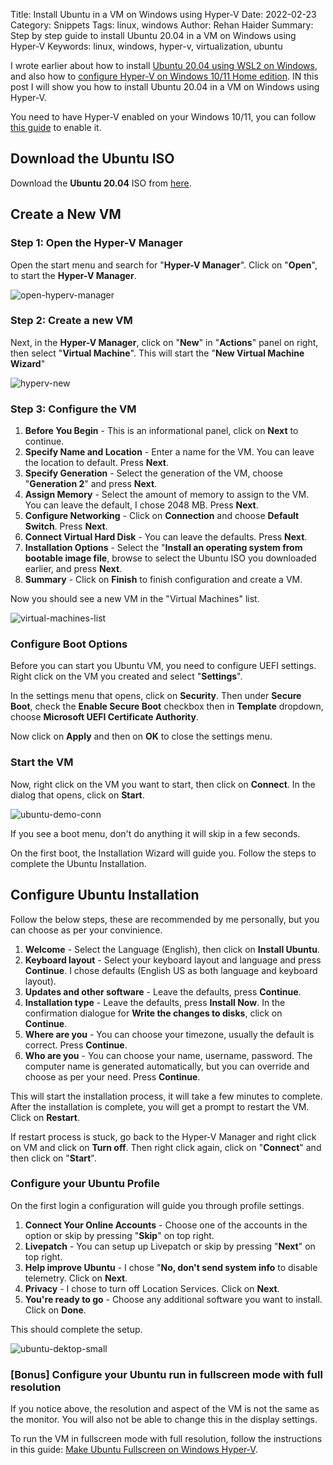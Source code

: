 Title: Install Ubuntu in a VM on Windows using Hyper-V
Date: 2022-02-23
Category: Snippets
Tags: linux, windows
Author: Rehan Haider
Summary: Step by step guide to install Ubuntu 20.04 in a VM on Windows using Hyper-V
Keywords: linux, windows, hyper-v, virtualization, ubuntu

I wrote earlier about how to install [Ubuntu 20.04 using WSL2 on Windows]({filename}99999965-install-wsl2.md), and also how to [configure Hyper-V on Windows 10/11 Home edition]({filename}99999961-enable-hyperv-windows10-home.md). IN this post I will show you how to install Ubuntu 20.04 in a VM on Windows using Hyper-V.

You need to have Hyper-V enabled on your Windows 10/11, you can follow [this guide]({filename}99999961-enable-hyperv-windows10-home.md) to enable it.

## Download the Ubuntu ISO

Download the **Ubuntu 20.04** ISO from [here](https://ubuntu.com/download/desktop).

## Create a New VM

### Step 1: Open the Hyper-V Manager

Open the start menu and search for "**Hyper-V Manager**". Click on "**Open**", to start the **Hyper-V Manager**.

![open-hyperv-manager]({static}/images/s0045/open-hyperv-manager.png)


### Step 2: Create a new VM
Next, in the **Hyper-V Manager**, click on "**New**" in "**Actions**" panel on right, then select "**Virtual Machine**". This will start the "**New Virtual Machine Wizard**"

![hyperv-new]({static}/images/s0045/hyperv-new.png)

### Step 3: Configure the VM
1. **Before You Begin** - This is an informational panel, click on **Next** to continue.
2. **Specify Name and Location** - Enter a name for the VM. You can leave the location to default. Press **Next**.
3. **Specify Generation** - Select the generation of the VM, choose "**Generation 2**" and press **Next**.
4. **Assign Memory** - Select the amount of memory to assign to the VM. You can leave the default, I chose 2048 MB. Press **Next**.
5. **Configure Networking** - Click on **Connection** and choose **Default Switch**. Press **Next**.
6. **Connect Virtual Hard Disk** - You can leave the defaults. Press **Next**.
7. **Installation Options** - Select the "**Install an operating system from bootable image file**, browse to select the Ubuntu ISO you downloaded earlier, and press **Next**.
8. **Summary** - Click on **Finish** to finish configuration and create a VM.


Now you should see a new VM in the "Virtual Machines" list.

![virtual-machines-list]({static}/images/s0045/virtual-machines-list.png)

### Configure Boot Options

Before you can start you Ubuntu VM, you need to configure UEFI settings. Right click on the VM you created and select "**Settings**".

In the settings menu that opens, click on **Security**. Then under **Secure Boot**, check the **Enable Secure Boot** checkbox then in **Template** dropdown, choose **Microsoft UEFI Certificate Authority**.

Now click on **Apply** and then on **OK** to close the settings menu.

### Start the VM

Now, right click on the VM you want to start, then click on **Connect**. In the dialog that opens, click on **Start**.

![ubuntu-demo-conn]({static}/images/s0045/ubuntu-demo-conn.png)

If you see a boot menu, don't do anything it will skip in a few seconds. 

On the first boot, the Installation Wizard will guide you. Follow the steps to complete the Ubuntu Installation. 

## Configure Ubuntu Installation

Follow the below steps, these are recommended by me personally, but you can choose as per your convinience.

1. **Welcome** - Select the Language (English), then click on **Install Ubuntu**.
2. **Keyboard layout** - Select your keyboard layout and language and press **Continue**. I chose defaults (English US as both language and keyboard layout).
3. **Updates and other software** - Leave the defaults, press **Continue**.
4. **Installation type** - Leave the defaults, press **Install Now**. In the confirmation dialogue for **Write the changes to disks**, click on **Continue**.
5. **Where are you** - You can choose your timezone, usually the default is correct. Press **Continue**.
6. **Who are you** - You can choose your name, username, password. The computer name is generated automatically, but you can override and choose as per your need. Press **Continue**. 

This will start the installation process, it will take a few minutes to complete. After the installation is complete, you will get a prompt to restart the VM. Click on **Restart**. 

If restart process is stuck, go back to the Hyper-V Manager and right click on VM and click on **Turn off**. Then right click again, click on "**Connect**" and then click on "**Start**".

### Configure your Ubuntu Profile

On the first login a configuration will guide you through profile settings. 

1. **Connect Your Online Accounts** - Choose one of the accounts in the option or skip by pressing "**Skip**" on top right.
2. **Livepatch** - You can setup up Livepatch or skip by pressing "**Next**" on top right.
3. **Help improve Ubuntu** - I chose "**No, don't send system info** to disable telemetry. Click on **Next**.
4. **Privacy** - I chose to turn off Location Services. Click on **Next**.
5. **You're ready to go** - Choose any additional software you want to install. Click on **Done**.

This should complete the setup. 

![ubuntu-dektop-small]({static}/images/s0045/ubuntu-dektop-small.png)

### [Bonus] Configure your Ubuntu run in fullscreen mode with full resolution

If you notice above, the resolution and aspect of the VM is not the same as the monitor. You will also not be able to change this in the display settings. 

To run the VM in fullscreen mode with full resolution, follow the instructions in this guide: [Make Ubuntu Fullscreen on Windows Hyper-V]({filename}99999959-ubuntu-hyperv-fullscreen.md).